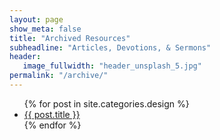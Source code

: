 ```yaml
---
layout: page
show_meta: false
title: "Archived Resources"
subheadline: "Articles, Devotions, & Sermons"
header:
   image_fullwidth: "header_unsplash_5.jpg"
permalink: "/archive/"
---
```

<ul>
    {% for post in site.categories.design %}
    <li><a href="{{ site.url }}{{ site.baseurl }}{{ post.url }}">{{ post.title }}</a></li>
    {% endfor %}
</ul>
